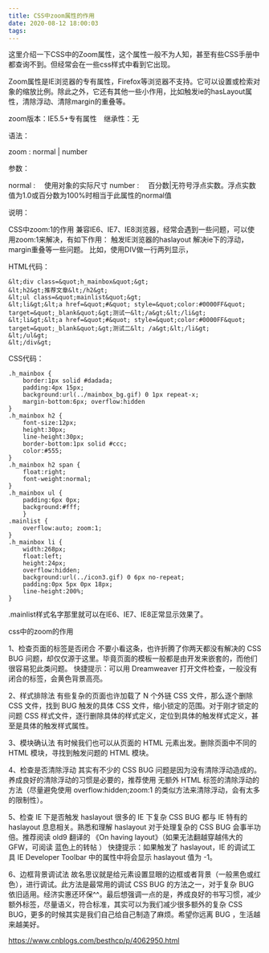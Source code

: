 ```yaml
---
title: CSS中zoom属性的作用
date: 2020-08-12 18:00:03
tags:
---
```


这里介绍一下CSS中的Zoom属性，这个属性一般不为人知，甚至有些CSS手册中都查询不到。但经常会在一些css样式中看到它出现。

Zoom属性是IE浏览器的专有属性，Firefox等浏览器不支持。它可以设置或检索对象的缩放比例。除此之外，它还有其他一些小作用，比如触发ie的hasLayout属性，清除浮动、清除margin的重叠等。

zoom版本：IE5.5+专有属性　继承性：无

语法：

zoom : normal | number 

参数：

normal : 　使用对象的实际尺寸
number : 　百分数|无符号浮点实数。浮点实数值为1.0或百分数为100%时相当于此属性的normal值

说明：

CSS中zoom:1的作用
兼容IE6、IE7、IE8浏览器，经常会遇到一些问题，可以使用zoom:1来解决，有如下作用：
触发IE浏览器的haslayout
解决ie下的浮动，margin重叠等一些问题。
比如，使用DIV做一行两列显示，

HTML代码：

    &lt;div class=&quot;h_mainbox&quot;&gt; 
    &lt;h2&gt;推荐文章&lt;/h2&gt; 
    &lt;ul class=&quot;mainlist&quot;&gt; 
    &lt;li&gt;&lt;a href=&quot;#&quot; style=&quot;color:#0000FF&quot; target=&quot;_blank&quot;&gt;测试一&lt;/a&gt;&lt;/li&gt; 
    &lt;li&gt;&lt;a href=&quot;#&quot; style=&quot;color:#0000FF&quot; target=&quot;_blank&quot;&gt;测试二&lt; /a&gt;&lt;/li&gt; 
    &lt;/ul&gt; 
    &lt;/div&gt;
CSS代码：

    .h_mainbox {
		border:1px solid #dadada; 
		padding:4px 15px; 
		background:url(../mainbox_bg.gif) 0 1px repeat-x;
		margin-bottom:6px; overflow:hidden
	}
	.h_mainbox h2 { 
		font-size:12px; 
		height:30px; 
		line-height:30px; 
		border-bottom:1px solid #ccc; 
		color:#555;
	} 
    .h_mainbox h2 span { 
		float:right; 
		font-weight:normal;
	} 
    .h_mainbox ul { 
		padding:6px 0px; 
		background:#fff;
		} 
    .mainlist { 
		overflow:auto; zoom:1;
	} 
    .h_mainbox li { 
		width:268px; 
		float:left; 
		height:24px; 
		overflow:hidden; 
		background:url(../icon3.gif) 0 6px no-repeat; 
		padding:0px 5px 0px 18px; 
		line-height:200%;
	}
.mainlist样式名字那里就可以在IE6、IE7、IE8正常显示效果了。

css中的zoom的作用

1、检查页面的标签是否闭合
不要小看这条，也许折腾了你两天都没有解决的 CSS BUG 问题，却仅仅源于这里。毕竟页面的模板一般都是由开发来嵌套的，而他们很容易犯此类问题。
快捷提示：可以用 Dreamweaver 打开文件检查，一般没有闭合的标签，会黄色背景高亮。

2、样式排除法
有些复杂的页面也许加载了 N 个外链 CSS 文件，那么逐个删除 CSS 文件，找到 BUG 触发的具体 CSS 文件，缩小锁定的范围。对于刚才锁定的问题 CSS 样式文件，逐行删除具体的样式定义，定位到具体的触发样式定义，甚至是具体的触发样式属性。

3、模块确认法
有时候我们也可以从页面的 HTML 元素出发。删除页面中不同的 HTML 模块，寻找到触发问题的 HTML 模块。

4、检查是否清除浮动
其实有不少的 CSS BUG 问题是因为没有清除浮动造成的。养成良好的清除浮动的习惯是必要的，推荐使用 无额外 HTML 标签的清除浮动的方法（尽量避免使用 overflow:hidden;zoom:1 的类似方法来清除浮动，会有太多的限制性）。

5、检查 IE 下是否触发 haslayout
很多的 IE 下复杂 CSS BUG 都与 IE 特有的 haslayout 息息相关。熟悉和理解 haslayout 对于处理复杂的 CSS BUG 会事半功倍。推荐阅读 old9 翻译的 《On having layout》（如果无法翻越穿越伟大的 GFW，可阅读 蓝色上的转帖 ）
快捷提示：如果触发了 haslayout，IE 的调试工具 IE Developer Toolbar 中的属性中将会显示 haslayout 值为 -1。

6、边框背景调试法
故名思议就是给元素设置显眼的边框或者背景（一般黑色或红色），进行调试。此方法是最常用的调试 CSS BUG 的方法之一，对于复杂 BUG 依旧适用。经济实惠还环保^^。最后想强调一点的是，养成良好的书写习惯，减少额外标签，尽量语义，符合标准，其实可以为我们减少很多额外的复杂 CSS BUG，更多的时候其实是我们自己给自己制造了麻烦。希望你远离 BUG ，生活越来越美好。


https://www.cnblogs.com/besthcp/p/4062950.html